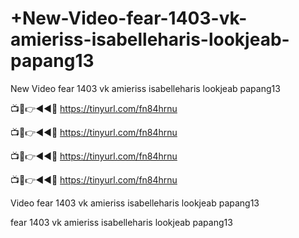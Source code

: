 # +New-Video-fear-1403-vk-amieriss-isabelleharis-lookjeab-papang13

New Video fear 1403 vk amieriss isabelleharis lookjeab papang13

📺📱👉◄◄🔴  https://tinyurl.com/fn84hrnu

📺📱👉◄◄🔴  https://tinyurl.com/fn84hrnu

📺📱👉◄◄🔴  https://tinyurl.com/fn84hrnu

📺📱👉◄◄🔴  https://tinyurl.com/fn84hrnu


Video fear 1403 vk amieriss isabelleharis lookjeab papang13

fear 1403 vk amieriss isabelleharis lookjeab papang13
